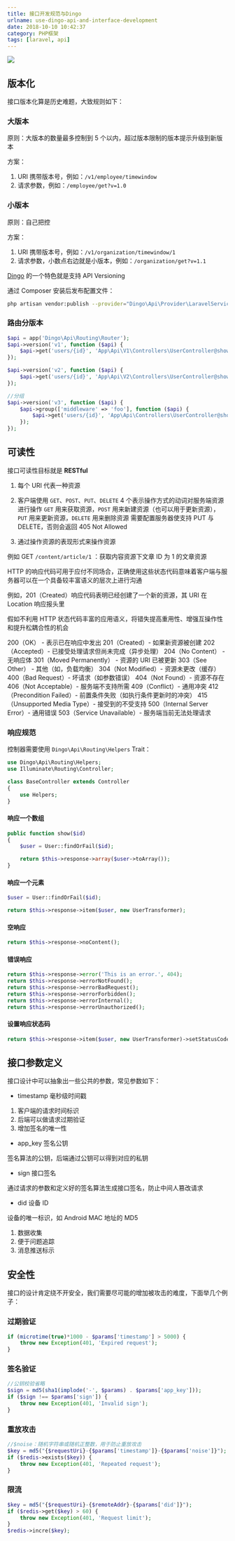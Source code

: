 ```yaml
---
title: 接口开发规范与Dingo
urlname: use-dingo-api-and-interface-development
date: 2018-10-10 10:42:37
category: PHP框架
tags: [laravel, api]
---
```


![](https://i.imgtg.com/2022/08/09/At5pG.png)

<!-- more -->

## 版本化

接口版本化算是历史难题，大致规则如下：

### 大版本

原则：大版本的数量最多控制到 5 个以内，超过版本限制的版本提示升级到新版本

方案：

   1. URI 携带版本号，例如：`/v1/employee/timewindow`
   2. 请求参数，例如：`/employee/get?v=1.0`

### 小版本

原则：自己把控

方案：

   1. URI 携带版本号，例如：`/v1/organization/timewindow/1`
   2. 请求参数，小数点右边就是小版本，例如：`/organization/get?v=1.1`

[Dingo](https://github.com/dingo/api) 的一个特色就是支持 API Versioning

通过 Composer 安装后发布配置文件：

```bash
php artisan vendor:publish --provider="Dingo\Api\Provider\LaravelServiceProvider"
```

### 路由分版本

```php
$api = app('Dingo\Api\Routing\Router');
$api->version('v1', function ($api) {
    $api->get('users/{id}', 'App\Api\V1\Controllers\UserController@show');
});

$api->version('v2', function ($api) {
    $api->get('users/{id}', 'App\Api\V2\Controllers\UserController@show');
});

//分组
$api->version('v3', function ($api) {
    $api->group(['middleware' => 'foo'], function ($api) {
        $api->get('users/{id}', 'App\Api\Controllers\UserController@show');
    });
});
```

## 可读性

接口可读性目标就是 **RESTful**

1. 每个 URI 代表一种资源

2. 客户端使用 `GET`、`POST`、`PUT`、`DELETE` 4 个表示操作方式的动词对服务端资源进行操作
 `GET` 用来获取资源，`POST` 用来新建资源（也可以用于更新资源），`PUT` 用来更新资源，`DELETE` 用来删除资源
 需要配置服务器使支持 PUT 与 DELETE，否则会返回 405 Not Allowed

3. 通过操作资源的表现形式来操作资源

例如 GET `/content/article/1` ：获取内容资源下文章 ID 为 1 的文章资源

HTTP 的响应代码可用于应付不同场合，正确使用这些状态代码意味着客户端与服务器可以在一个具备较丰富语义的层次上进行沟通

例如，201（Created）响应代码表明已经创建了一个新的资源，其 URI 在 Location 响应报头里

假如不利用 HTTP 状态代码丰富的应用语义，将错失提高重用性、增强互操作性和提升松耦合性的机会

200（OK） - 表示已在响应中发出
201（Created）- 如果新资源被创建
202（Accepted）- 已接受处理请求但尚未完成（异步处理）
204（No Content） - 无响应体
301（Moved Permanently） - 资源的 URI 已被更新
303（See Other） - 其他（如，负载均衡）
304（Not Modified）- 资源未更改（缓存）
400（Bad Request）- 坏请求（如参数错误）
404（Not Found）- 资源不存在
406（Not Acceptable）- 服务端不支持所需
409（Conflict）- 通用冲突
412（Precondition Failed）- 前置条件失败（如执行条件更新时的冲突）
415（Unsupported Media Type）- 接受到的不受支持
500（Internal Server Error）- 通用错误
503（Service Unavailable）- 服务端当前无法处理请求

### 响应规范

控制器需要使用 `Dingo\Api\Routing\Helpers` Trait：

```php
use Dingo\Api\Routing\Helpers;
use Illuminate\Routing\Controller;

class BaseController extends Controller
{
    use Helpers;
}
```

#### 响应一个数组

```php
public function show($id)
{
    $user = User::findOrFail($id);

    return $this->response->array($user->toArray());
}
```

#### 响应一个元素

```php
$user = User::findOrFail($id);

return $this->response->item($user, new UserTransformer);
```

#### 空响应

```php
return $this->response->noContent();
```

#### 错误响应

```php
return $this->response->error('This is an error.', 404);
return $this->response->errorNotFound();
return $this->response->errorBadRequest();
return $this->response->errorForbidden();
return $this->response->errorInternal();
return $this->response->errorUnauthorized();
```

#### 设置响应状态码

```php
return $this->response->item($user, new UserTransformer)->setStatusCode(200);
```

## 接口参数定义

接口设计中可以抽象出一些公共的参数，常见参数如下：

- timestamp 毫秒级时间戳

 1. 客户端的请求时间标识
 2. 后端可以做请求过期验证
 3. 增加签名的唯一性

- app_key 签名公钥

 签名算法的公钥，后端通过公钥可以得到对应的私钥

- sign 接口签名

 通过请求的参数和定义好的签名算法生成接口签名，防止中间人篡改请求

- did 设备 ID

 设备的唯一标识，如 Android MAC 地址的 MD5
 1. 数据收集
 2. 便于问题追踪
 3. 消息推送标示

## 安全性

接口的设计肯定绕不开安全，我们需要尽可能的增加被攻击的难度，下面举几个例子：

### 过期验证

```php
if (microtime(true)*1000 - $params['timestamp'] > 5000) {
    throw new Exception(401, 'Expired request');
}
```

### 签名验证

```php
//公钥校验省略
$sign = md5(sha1(implode('-', $params) . $params['app_key']));
if ($sign !== $params['sign']) {
    throw new Exception(401, 'Invalid sign');
}
```

### 重放攻击

```php
//$noise：随机字符串或随机正整数，用于防止重放攻击
$key = md5("{$requestUri}-{$params['timestamp']}-{$params['noise']}");
if ($redis->exists($key)) {
    throw new Exception(401, 'Repeated request');
}
```

### 限流

```php
$key = md5("{$requestUri}-{$remoteAddr}-{$params['did']}");
if ($redis->get($key) > 60) {
    throw new Exception(401, 'Request limit');
}
$redis->incre($key);
```
